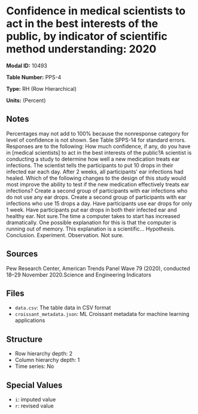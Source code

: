 # Confidence in medical scientists to act in the best interests of the public, by indicator of scientific method understanding: 2020

**Modal ID:** 10493

**Table Number:** PPS-4

**Type:** RH (Row Hierarchical)

**Units:** (Percent)

## Notes

Percentages may not add to 100% because the nonresponse category for level of confidence is not shown. See Table SPPS-14 for standard errors. Responses are to the following: How much confidence, if any, do you have in [medical scientists] to act in the best interests of the public?A scientist is conducting a study to determine how well a new medication treats ear infections. The scientist tells the participants to put 10 drops in their infected ear each day. After 2 weeks, all participants' ear infections had healed. Which of the following changes to the design of this study would most improve the ability to test if the new medication effectively treats ear infections? Create a second group of participants with ear infections who do not use any ear drops. Create a second group of participants with ear infections who use 15 drops a day. Have participants use ear drops for only 1 week. Have participants put ear drops in both their infected ear and healthy ear. Not sure.The time a computer takes to start has increased dramatically. One possible explanation for this is that the computer is running out of memory. This explanation is a scientific… Hypothesis. Conclusion. Experiment. Observation. Not sure.

## Sources

Pew Research Center, American Trends Panel Wave 79 (2020), conducted 18–29 November 2020.Science and Engineering Indicators

## Files

- `data.csv`: The table data in CSV format
- `croissant_metadata.json`: ML Croissant metadata for machine learning applications

## Structure

- Row hierarchy depth: 2
- Column hierarchy depth: 1
- Time series: No

## Special Values

- `i`: imputed value
- `r`: revised value
